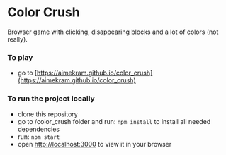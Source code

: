 # Color Crush

Browser game with clicking, disappearing blocks and a lot of colors (not really).

### To play

* go to [https://aimekram.github.io/color_crush](https://aimekram.github.io/color_crush)

### To run the project locally

* clone this repository
* go to /color_crush folder and run: `npm install` to install all needed dependencies
* run: `npm start`
* open [http://localhost:3000](http://localhost:3000) to view it in your browser


